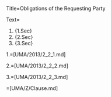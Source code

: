 Title=Obligations of the Requesting Party

Text=<ol><li>{1.Sec}<li>{2.Sec}<li>{3.Sec}</ol>

1.=[UMA/2013/2_2_1.md]

2.=[UMA/2013/2_2_2.md]

3.=[UMA/2013/2_2_3.md]

=[UMA/Z/Clause.md]
